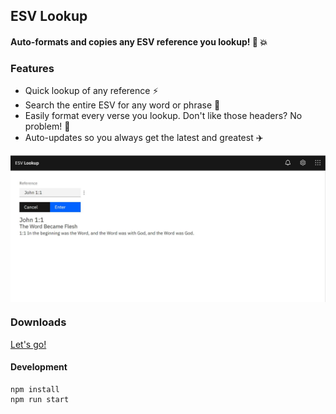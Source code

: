 ## ESV Lookup ##
#### Auto-formats and copies any ESV reference you lookup! :100: :boom: ####

### Features ###
* Quick lookup of any reference :zap:
* Search the entire ESV for any word or phrase :mag_right:
* Easily format every verse you lookup. Don't like those headers? No problem! :raised_hands:
* Auto-updates so you always get the latest and greatest :airplane:

<p align="center">
  <img src="./docs/images/esv-lookup-screenshot.jpg"  align="center">
</p>

### Downloads ###
<a href="https://github.com/basketbaseb/electron-esv-lookup/releases/latest">Let's go!</a>

#### Development

```
npm install
npm run start
```
